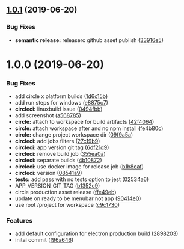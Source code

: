 ## [1.0.1](https://github.com/etclabscore/pristine-typescript-electron-menubar/compare/1.0.0...1.0.1) (2019-06-20)


### Bug Fixes

* **semantic release:** releaserc github asset publish ([33916e5](https://github.com/etclabscore/pristine-typescript-electron-menubar/commit/33916e5))

# 1.0.0 (2019-06-20)


### Bug Fixes

* add circle x platform builds ([1d6c15b](https://github.com/etclabscore/pristine-typescript-electron-menubar/commit/1d6c15b))
* add run steps for windows ([e8875c7](https://github.com/etclabscore/pristine-typescript-electron-menubar/commit/e8875c7))
* **circleci:** linuxbuild issue ([0494fbb](https://github.com/etclabscore/pristine-typescript-electron-menubar/commit/0494fbb))
* add screenshot ([a568785](https://github.com/etclabscore/pristine-typescript-electron-menubar/commit/a568785))
* **circle:** attach to workspace for build artifacts ([42f4064](https://github.com/etclabscore/pristine-typescript-electron-menubar/commit/42f4064))
* **circle:** attach workspace after and no npm install ([fe4b80c](https://github.com/etclabscore/pristine-typescript-electron-menubar/commit/fe4b80c))
* **circle:** change project workspace dir ([09f9a5a](https://github.com/etclabscore/pristine-typescript-electron-menubar/commit/09f9a5a))
* **circleci:** add jobs filters ([27c19b9](https://github.com/etclabscore/pristine-typescript-electron-menubar/commit/27c19b9))
* **circleci:** app version git tag ([6df21d9](https://github.com/etclabscore/pristine-typescript-electron-menubar/commit/6df21d9))
* **circleci:** remove build job ([355ea0a](https://github.com/etclabscore/pristine-typescript-electron-menubar/commit/355ea0a))
* **circleci:** separate builds ([4b10872](https://github.com/etclabscore/pristine-typescript-electron-menubar/commit/4b10872))
* **circleci:** use docker image for release job ([b1b8eaf](https://github.com/etclabscore/pristine-typescript-electron-menubar/commit/b1b8eaf))
* **circleci:** version ([08541a9](https://github.com/etclabscore/pristine-typescript-electron-menubar/commit/08541a9))
* **tests:** add pass with no tests option to jest ([02534a6](https://github.com/etclabscore/pristine-typescript-electron-menubar/commit/02534a6))
* APP_VERSION_GIT_TAG ([b1352c9](https://github.com/etclabscore/pristine-typescript-electron-menubar/commit/b1352c9))
* circle production asset release ([ffe49eb](https://github.com/etclabscore/pristine-typescript-electron-menubar/commit/ffe49eb))
* update on ready to be menubar not app ([90414e0](https://github.com/etclabscore/pristine-typescript-electron-menubar/commit/90414e0))
* use root /project for workspace ([c9c1730](https://github.com/etclabscore/pristine-typescript-electron-menubar/commit/c9c1730))


### Features

* add default configuration for electron production build ([2898203](https://github.com/etclabscore/pristine-typescript-electron-menubar/commit/2898203))
* inital commit ([f96a646](https://github.com/etclabscore/pristine-typescript-electron-menubar/commit/f96a646))
